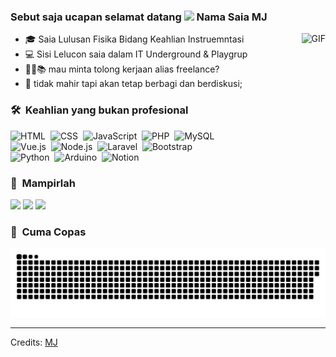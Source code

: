 ### Sebut saja ucapan selamat datang <img src="https://media.giphy.com/media/hvRJCLFzcasrR4ia7z/giphy.gif" width="25px"> Nama Saia MJ

<img align="right" alt="GIF" x='10' src="https://i.pinimg.com/originals/e4/26/70/e426702edf874b181aced1e2fa5c6cde.gif" />
  
- 🎓 Saia Lulusan Fisika Bidang Keahlian Instruemntasi 
- 💻 Sisi Lelucon saia dalam IT Underground & Playgrup
- 💼🔭📚 mau minta tolong kerjaan alias freelance? 
- 💬 tidak mahir tapi akan tetap berbagi dan berdiskusi;

### 🛠 &nbsp;Keahlian yang bukan profesional 

![HTML](https://img.shields.io/badge/-HTML-05122A?style=flat&logo=HTML5)&nbsp;
![CSS](https://img.shields.io/badge/-CSS-05122A?style=flat&logo=CSS3&logoColor=1572B6)&nbsp;
![JavaScript](https://img.shields.io/badge/-JavaScript-05122A?style=flat&logo=javascript)&nbsp;
![PHP](https://img.shields.io/badge/-PHP-05122A?style=flat&logo=php)&nbsp;
![MySQL](https://img.shields.io/badge/-MySQL-05122A?style=flat&logo=mysql)\
![Vue.js](https://img.shields.io/badge/-Vue.js-05122A?style=flat&logo=vue.js)&nbsp;
![Node.js](https://img.shields.io/badge/-Node.js-05122A?style=flat&logo=node.js)&nbsp;
![Laravel](https://img.shields.io/badge/-laravel-05122A?style=flat&logo=laravel)&nbsp;
![Bootstrap](https://img.shields.io/badge/-Bootstrap-05122A?style=flat&logo=bootstrap&logoColor=563D7C)\
![Python](https://img.shields.io/badge/-Python-05122A?style=flat&logo=python)&nbsp;
![Arduino](https://img.shields.io/badge/-Arduino-05122A?style=flat&logo=arduino)&nbsp;
![Notion](https://img.shields.io/badge/-Notion-05122A?style=flat&logo=notion)&nbsp;


### 🤝 &nbsp;Mampirlah 

<p>
<a href="https://mjmokhtar.netlify.app/"><img src="https://img.shields.io/badge/-mjmokhtar.com-3423A6?style=flat&logo=Safari&logoColor=white"/></a>
<a href="https://www.linkedin.com/in/muhammadjumiatmokhtar/"><img src="https://img.shields.io/badge/-MJ%20Mokhtar-0077B5?style=flat&logo=Linkedin&logoColor=white"/></a>
<a href="https://www.youtube.com/channel/UCOz8cOfqPVn19_9spXOlPRg"><img src="https://img.shields.io/badge/-MJM-BD081C?style=flat&logo=Youtube&logoColor=white"/></a>
</p>

### 🐍 &nbsp;Cuma Copas
<div>
  <img src="https://github.com/Pepyn0/Pepyn0/raw/output/github-contribution-grid-snake.svg" alt="snake"></center>
</div>

------
Credits: [MJ](https://github.com/mjmokhtar)
